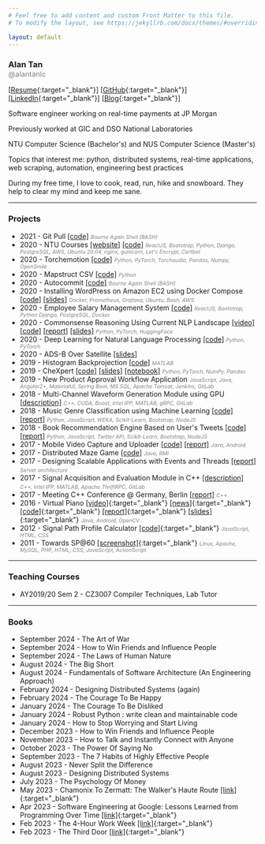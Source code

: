 ```yaml
---
# Feel free to add content and custom Front Matter to this file.
# To modify the layout, see https://jekyllrb.com/docs/themes/#overriding-theme-defaults

layout: default
---
```


### Alan Tan

<small style="display:block; margin-top: -1rem; font-size: 11pt; font-weight: normal; color: grey;">@alantanlc</small>

[[Resume](https://docs.google.com/document/d/1NeTUAE8KsCUVQrlmhDdjLFS-0qwqHZN4qspAl3VLD2Q/edit){:target="_blank"}]
[[GitHub](https://github.com/alantanlc){:target="_blank"}]
[[LinkedIn](https://www.linkedin.com/in/alantanlc/){:target="_blank"}]
[[Blog](/blog){:target="_blank"}]

Software engineer working on real-time payments at JP Morgan

Previously worked at GIC and DSO National Laboratories

NTU Computer Science (Bachelor's) and NUS Computer Science (Master's)

Topics that interest me: python, distributed systems, real-time applications, web scraping, automation, engineering best practices

During my free time, I love to cook, read, run, hike and snowboard. They help to clear my mind and keep me sane.

<hr style="height: 0.05rem;" />

### Projects

- 2021 - Git Pull
  [[code]](https://github.com/alantanlc/git-pull)
  <span style='color: gray; font-style: italic; font-size: 8pt;'>Bourne Again
  Shell (BASH)</span>
- 2020 - NTU Courses
  [[website]](https://ntucourses.com)
  [[code]](https://github.com/alantanlc/ntucourses)
  <span style='color: gray; font-style: italic; font-size: 8pt;'>ReactJS, Bootstrap, Python, Django, PostgreSQL, AWS, Ubuntu 20.04, nginx, gunicorn, Let's Encrypt, Certbot</span>
- 2020 - Torchemotion
  [[code]](https://github.com/alantanlc/torchemotion)
  <span style='color: gray; font-style: italic; font-size: 8pt;'>Python, PyTorch, Torchaudio, Pandas, Numpy, OpenSmile</span>
- 2020 - Mapstruct CSV
  [[code]](https://github.com/alantanlc/mapstruct-csv)
  <span style='color: gray; font-style: italic; font-size: 8pt;'>Python</span>
- 2020 - Autocommit
  [[code]](https://github.com/alantanlc/autocommit)
  <span style='color: gray; font-style: italic; font-size: 8pt;'>Bourne Again Shell (BASH)</span>
- 2020 - Installing WordPress on Amazon EC2 using Docker Compose
  [[code]](https://github.com/alantanlc/wordpress-docker-ec2)
  [[slides]](https://docs.google.com/presentation/d/1CbiCGDHpKymM1GYhtt89hthqttz6-MkBhCCub9Klo8U/edit?usp=sharing)
  <span style='color: gray; font-style: italic; font-size: 8pt;'>Docker, Prometheus, Grafana, Ubuntu, Bash, AWS</span>
- 2020 - Employee Salary Management System
  [[code]](https://github.com/alantanlc/employee-salary)
  <span style='color: gray; font-style: italic; font-size: 8pt;'>ReactJS, Bootstrap, Python Django, PostgreSQL, Docker</span>
- 2020 - Commonsense Reasoning Using Current NLP Landscape
  [[video]](https://www.dropbox.com/s/zlsi8njzdjyoi2g/video.mov?dl=0)
  [[code]](https://github.com/alantanlc/ce7455-project)
  [[report]](https://www.dropbox.com/s/4wuqg2u94wa56kn/report.pdf?dl=0)
  [[slides]](https://www.dropbox.com/s/l67rncbbebifpkk/slides.pptx?dl=0)
  <span style='color: gray; font-style: italic; font-size: 8pt;'>Python, PyTorch, HuggingFace</span>
- 2020 - Deep Learning for Natural Language Processing [[code]](https://github.com/alantanlc/ce7455-nlp)
  <span style='color: gray; font-style: italic; font-size: 8pt;'>Python, PyTorch</span>
- 2020 - ADS-B Over Satellite
  [[slides]](https://docs.google.com/presentation/d/1nhatJ_gas8Im0c9SX1xv_7RMmdjL9Wx40qy30u1mus8/edit?usp=sharing)
- 2019 - Histogram Backprojection
  [[code]](https://github.com/alantanlc/histogram-backprojection)
  <span style='color: gray; font-style: italic; font-size: 8pt;'>MATLAB</span>
- 2019 - CheXpert
  [[code]](https://github.com/alantanlc/ce7454-grp17)
  [[slides]](https://docs.google.com/presentation/d/16nar6Ccq9S9ukXAOgCvyyJbcMHaLQ9GGi6T-RyDAqaA/edit?usp=sharing)
  [[notebook]](https://colab.research.google.com/drive/1ixLTm79T42UCSPlFpoiJT5ZSCCRBTvvb?usp=sharing)
  <span style='color: gray; font-style: italic; font-size: 8pt;'>Python, PyTorch, NumPy, Pandas</span>
- 2019 - New Product Approval Workflow Application
  <span style='color: gray; font-style: italic; font-size: 8pt;'>JavaScript, Java, Angular2+, MaterialUI, Spring Boot, MS SQL, Apache Tomcat, Jenkins, GitLab</span>
- 2018 - Multi-Channel Waveform Generation Module using GPU
  [[description]](https://docs.google.com/document/d/11560tTdM8xBgi6S9gNVgAAN1Na-8BcY0CkkJejB4AkU/edit?usp=sharing)
  <span style='color: gray; font-style: italic; font-size: 8pt;'>C++, CUDA, Boost, Intel IPP, MATLAB, gRPC, GitLab</span>
- 2018 - Music Genre Classification using Machine Learning
  [[code]](https://github.com/alantanlc/cs4347-music-genre-classification)
  [[report]](https://www.overleaf.com/read/jjbswwsdjpqs)
  <span style='color: gray; font-style: italic; font-size: 8pt;'>Python, JavaScript, WEKA, Scikit-Learn, Bootstrap, NodeJS</span>
- 2018 - Book Recommendation Engine Based on User's Tweets
  [[code]](https://github.com/rahul99/PRE-Guide)
  [[report]](https://drive.google.com/file/d/1_fZz4ciVWD8G_sCvMwhAoGFTUv2QfEsF/view?usp=sharing)
  <span style='color: gray; font-style: italic; font-size: 8pt;'>Python, JavaScript, Twitter API, Scikit-Learn, Bootstrap, NodeJS</span>
- 2017 - Mobile Video Capture and Uploader
  [[code]](https://github.com/alantanlc/cs5248-mobile-video-capture-and-uploader)
  [[report]](https://docs.google.com/document/d/1x3rXJPHQrA1tJ0K0jXE6vis13rrRNYsxchmNQpwFFvI/edit?usp=sharing)
  <span style='color: gray; font-style: italic; font-size: 8pt;'>Java, Android</span>
- 2017 - Distributed Maze Game
  [[code]](https://github.com/alantanlc/cs5223-distributed-maze-game)
  <span style='color: gray; font-style: italic; font-size: 8pt;'>Java, RMI</span>
- 2017 - Designing Scalable Applications with Events and Threads
  [[report]](https://docs.google.com/document/d/1amYaUsTYFITGfM8j2hAr8KcMA8LG_TqGVdRXl5f9BVQ/edit?usp=sharing)
  <span style='color: gray; font-style: italic; font-size: 8pt;'>Server architecture</span>
- 2017 - Signal Acquisition and Evaluation Module in C++
  [[description]](https://docs.google.com/document/d/11560tTdM8xBgi6S9gNVgAAN1Na-8BcY0CkkJejB4AkU/edit?usp=sharing)
  <span style='color: gray; font-style: italic; font-size: 8pt;'>C++, Intel IPP, MATLAB, Apache ThriftRPC, GitLab</span>
- 2017 - Meeting C++ Conference @ Germany, Berlin
  [[report]](https://docs.google.com/document/d/1MFwvmzgU-vcX07_vkeCEtnUphofIZqmdSmc2Iz-Nm7w/edit?usp=sharing)
  <span style='color: gray; font-style: italic; font-size: 8pt;'>C++</span>
- 2016 - Virtual Piano
  [[video]](https://www.youtube.com/watch?v=YjFS944_Vl4){:target="_blank"}
  [[news]](http://scse.ntu.edu.sg/NewsnEvents/Pages/News-Detail.aspx?news=067b6f2f-27ec-409a-a38a-3b61e6ccd129){:target="_blank"}
  [[code]](https://github.com/alantanlc/virtual-piano){:target="_blank"}
  [[report]](https://docs.google.com/document/d/1GYiKimrhumRyQGITo2OWcA_YV94Udv0gRgKmAjKgGwE/edit?usp=sharing){:target="_blank"}
  [[slides]](https://docs.google.com/presentation/d/1JQqFbdLq8pyUItP8OQpeC4iTftyl53VYoEmhwIUfFBc/edit){:target="_blank"}
  <span style='color: gray; font-style: italic; font-size: 8pt;'>Java, Android, OpenCV</span>
- 2012 - Signal Path Profile Calculator
  [[code]](https://github.com/alantanlc/signal-path-profile-calculator){:target="_blank"}
  <span style='color: gray; font-style: italic; font-size: 8pt;'>JavaScript, HTML, CSS</span>
- 2011 - Towards SP@60
  [[screenshot]](https://alantan02.wixsite.com/portfolio?lightbox=dataItem-ik42409j){:target="_blank"}
  <span style='color: gray; font-style: italic; font-size: 8pt;'>Linux, Apache, MySQL, PHP, HTML, CSS, JavaScript, ActionScript</span>

<hr style="height: 0.05rem;" />

### Teaching Courses

- AY2019/20 Sem 2 - CZ3007 Compiler Techniques, Lab Tutor

<hr style="height: 0.05rem;" />

### Books

- September 2024 - The Art of War
- September 2024 - How to Win Friends and Influence People
- September 2024 - The Laws of Human Nature
- August 2024 - The Big Short
- August 2024 - Fundamentals of Software Architecture (An Engineering Approach)
- February 2024 - Designing Distributed Systems (again)
- February 2024 - The Courage To Be Happy
- January 2024 - The Courage To Be Disliked
- January 2024 - Robust Python : write clean and maintainable code
- January 2024 - How to Stop Worrying and Start Living
- December 2023 - How to Win Friends and Influence People
- November 2023 - How to Talk and Instantly Connect with Anyone
- October 2023 - The Power Of Saying No
- September 2023 - The 7 Habits of Highly Effective People
- August 2023 - Never Split the Difference
- August 2023 - Designing Distributed Systems
- July 2023 - The Psychology Of Money
- May 2023 - Chamonix To Zermatt: The Walker's Haute Route [[link]](https://books.google.com.sg/books/?id=kkaEEAAAQBAJ){:target="_blank"}
- Apr 2023 - Software Engineering at Google: Lessons Learned from Programming Over Time [[link]](https://books.google.com.sg/books?id=V3TTDwAAQBAJ){:target="_blank"}
- Feb 2023 - The 4-Hour Work Week [[link]](https://fourhourworkweek.com/){:target="_blank"}
- Feb 2023 - The Third Door [[link]](https://thirddoorbook.com/){:target="_blank"}
